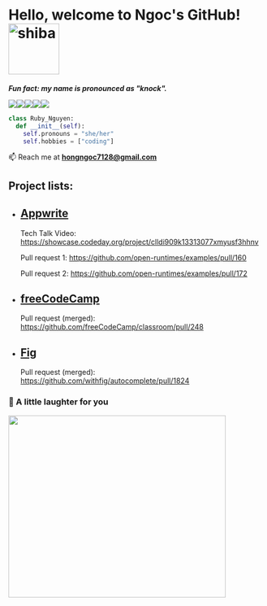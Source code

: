 

# Hello, welcome to Ngoc's GitHub! <img src="https://thumbs.gfycat.com/RecklessEagerGraysquirrel-size_restricted.gif" width="100px" height="100px" alt="shiba">
***Fun fact: my name is pronounced as "knock".***


<img src="https://img.shields.io/badge/python-3670A0?style=for-the-badge&logo=python&logoColor=ffdd54"><img src="https://img.shields.io/badge/c%23-%23239120.svg?style=for-the-badge&logo=c-sharp&logoColor=white"><img src="https://img.shields.io/badge/c++-%2300599C.svg?style=for-the-badge&logo=c%2B%2B&logoColor=white"><img src="https://img.shields.io/badge/typescript-%23007ACC.svg?style=for-the-badge&logo=typescript&logoColor=white"><img src="https://img.shields.io/badge/java-%23ED8B00.svg?style=for-the-badge&logo=java&logoColor=white">
```python
class Ruby_Nguyen:
  def __init__(self):
    self.pronouns = "she/her"
    self.hobbies = ["coding"]

```


📫 Reach me at **hongngoc7128@gmail.com**

## Project lists:

- ## [Appwrite](https://appwrite.io/)

  Tech Talk Video: https://showcase.codeday.org/project/clldi909k13313077xmyusf3hhnv
    
  Pull request 1: https://github.com/open-runtimes/examples/pull/160
    
  Pull request 2: https://github.com/open-runtimes/examples/pull/172

- ## [freeCodeCamp](https://www.freecodecamp.org/)

  Pull request (merged): https://github.com/freeCodeCamp/classroom/pull/248
  
- ## [Fig](https://fig.io/)

  Pull request (merged): https://github.com/withfig/autocomplete/pull/1824



### 🙊 A little laughter for you
<img src= https://i.pinimg.com/1200x/fd/98/79/fd9879c07c649c0dcded5ef92b6a9c74.jpg  width="427.5px" height="358.5px">

